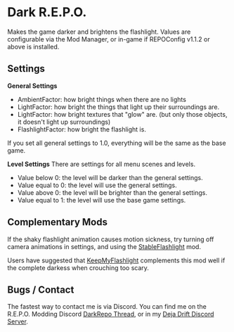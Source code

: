 # Dark R.E.P.O.
Makes the game darker and brightens the flashlight.
Values are configurable via the Mod Manager, or in-game if REPOConfig v1.1.2 or above is installed.

## Settings

**General Settings**
* AmbientFactor: how bright things when there are no lights
* LightFactor: how bright the things that light up their surroundings are.
* LightFactor: how bright textures that "glow" are. (but only those objects, it doesn't light up surroundings)
* FlashlightFactor: how bright the flashlight is.

If you set all general settings to 1.0, everything will be the same as the base game.

**Level Settings**
There are settings for all menu scenes and levels.
* Value below 0: the level will be darker than the general settings.
* Value equal to 0: the level will use the general settings.
* Value above 0: the level will be brighter than the general settings.
* Value equal to 1: the level will use the base game settings.

## Complementary Mods
If the shaky flashlight animation causes motion sickness,
try turning off camera animations in settings, and using the [StableFlashlight](https://thunderstore.io/c/repo/p/linkoid/StableFlashlight/) mod.

Users have suggested that [KeepMyFlashlight](https://thunderstore.io/c/repo/p/nickklmao/KeepMyFlashlight/)
complements this mod well if the complete darkess when crouching too scary.

## Bugs / Contact
The fastest way to contact me is via Discord.
You can find me on the R.E.P.O. Modding Discord [DarkRepo Thread](https://discord.com/channels/1344557689979670578/1347392569755303988),
or in my [Deja Drift Discord Server](https://discord.gg/yKwt2AWcGF).

